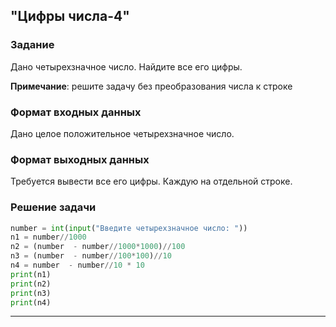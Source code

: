 ## "Цифры числа-4"

### Задание

Дано четырехзначное число. Найдите все его цифры.

**Примечание**: решите задачу без преобразования числа к строке

### Формат входных данных

Дано целое положительное четырехзначное число.

### Формат выходных данных

Требуется вывести все его цифры. Каждую на отдельной строке.

### Решение задачи

```python
number = int(input("Введите четырехзначное число: "))
n1 = number//1000
n2 = (number  - number//1000*1000)//100
n3 = (number  - number//100*100)//10
n4 = number  - number//10 * 10
print(n1)
print(n2)
print(n3)
print(n4)
```

---

